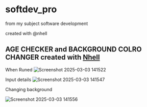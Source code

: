 # softdev_pro
from my subject software development


created with @nhell

## AGE CHECKER and BACKGROUND COLRO CHANGER   created with [Nhell](https://github.com/nhelll)
When Runed
![Screenshot 2025-03-03 141522](https://github.com/user-attachments/assets/f0aa362b-b991-4dd2-b995-a8d8fd6b6722)

Input details
![Screenshot 2025-03-03 141547](https://github.com/user-attachments/assets/687499f1-b2a2-470f-b761-4eb715bf3af6)

Changing background

![Screenshot 2025-03-03 141556](https://github.com/user-attachments/assets/974f9550-0340-463e-b6f4-bf0e624dbbb2)
